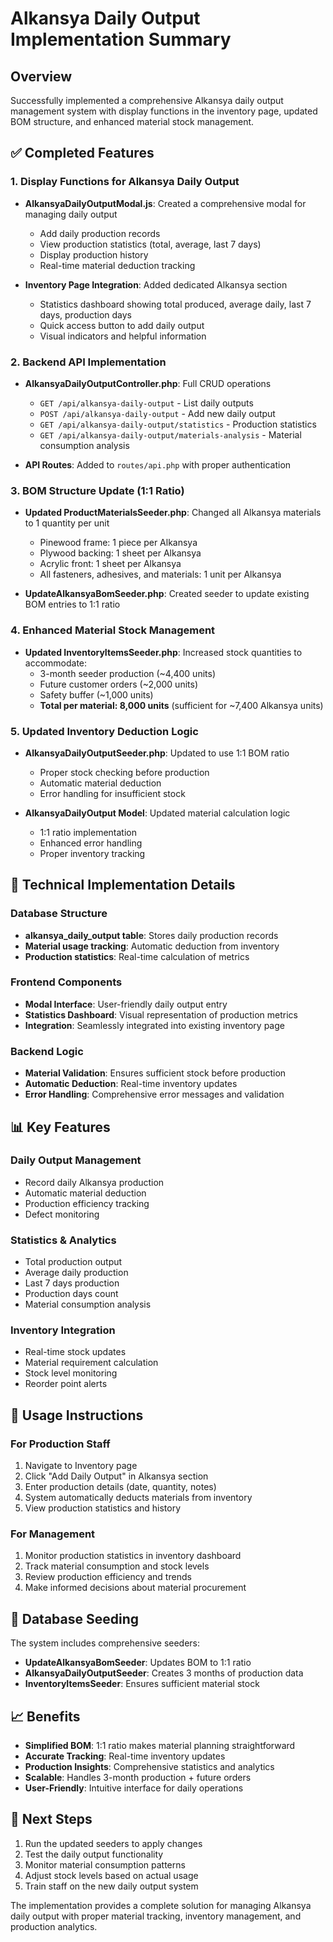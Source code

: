 # Alkansya Daily Output Implementation Summary

## Overview
Successfully implemented a comprehensive Alkansya daily output management system with display functions in the inventory page, updated BOM structure, and enhanced material stock management.

## ✅ Completed Features

### 1. Display Functions for Alkansya Daily Output
- **AlkansyaDailyOutputModal.js**: Created a comprehensive modal for managing daily output
  - Add daily production records
  - View production statistics (total, average, last 7 days)
  - Display production history
  - Real-time material deduction tracking

- **Inventory Page Integration**: Added dedicated Alkansya section
  - Statistics dashboard showing total produced, average daily, last 7 days, production days
  - Quick access button to add daily output
  - Visual indicators and helpful information

### 2. Backend API Implementation
- **AlkansyaDailyOutputController.php**: Full CRUD operations
  - `GET /api/alkansya-daily-output` - List daily outputs
  - `POST /api/alkansya-daily-output` - Add new daily output
  - `GET /api/alkansya-daily-output/statistics` - Production statistics
  - `GET /api/alkansya-daily-output/materials-analysis` - Material consumption analysis

- **API Routes**: Added to `routes/api.php` with proper authentication

### 3. BOM Structure Update (1:1 Ratio)
- **Updated ProductMaterialsSeeder.php**: Changed all Alkansya materials to 1 quantity per unit
  - Pinewood frame: 1 piece per Alkansya
  - Plywood backing: 1 sheet per Alkansya
  - Acrylic front: 1 sheet per Alkansya
  - All fasteners, adhesives, and materials: 1 unit per Alkansya

- **UpdateAlkansyaBomSeeder.php**: Created seeder to update existing BOM entries to 1:1 ratio

### 4. Enhanced Material Stock Management
- **Updated InventoryItemsSeeder.php**: Increased stock quantities to accommodate:
  - 3-month seeder production (~4,400 units)
  - Future customer orders (~2,000 units)
  - Safety buffer (~1,000 units)
  - **Total per material: 8,000 units** (sufficient for ~7,400 Alkansya units)

### 5. Updated Inventory Deduction Logic
- **AlkansyaDailyOutputSeeder.php**: Updated to use 1:1 BOM ratio
  - Proper stock checking before production
  - Automatic material deduction
  - Error handling for insufficient stock

- **AlkansyaDailyOutput Model**: Updated material calculation logic
  - 1:1 ratio implementation
  - Enhanced error handling
  - Proper inventory tracking

## 🔧 Technical Implementation Details

### Database Structure
- **alkansya_daily_output table**: Stores daily production records
- **Material usage tracking**: Automatic deduction from inventory
- **Production statistics**: Real-time calculation of metrics

### Frontend Components
- **Modal Interface**: User-friendly daily output entry
- **Statistics Dashboard**: Visual representation of production metrics
- **Integration**: Seamlessly integrated into existing inventory page

### Backend Logic
- **Material Validation**: Ensures sufficient stock before production
- **Automatic Deduction**: Real-time inventory updates
- **Error Handling**: Comprehensive error messages and validation

## 📊 Key Features

### Daily Output Management
- Record daily Alkansya production
- Automatic material deduction
- Production efficiency tracking
- Defect monitoring

### Statistics & Analytics
- Total production output
- Average daily production
- Last 7 days production
- Production days count
- Material consumption analysis

### Inventory Integration
- Real-time stock updates
- Material requirement calculation
- Stock level monitoring
- Reorder point alerts

## 🚀 Usage Instructions

### For Production Staff
1. Navigate to Inventory page
2. Click "Add Daily Output" in Alkansya section
3. Enter production details (date, quantity, notes)
4. System automatically deducts materials from inventory
5. View production statistics and history

### For Management
1. Monitor production statistics in inventory dashboard
2. Track material consumption and stock levels
3. Review production efficiency and trends
4. Make informed decisions about material procurement

## 🔄 Database Seeding
The system includes comprehensive seeders:
- **UpdateAlkansyaBomSeeder**: Updates BOM to 1:1 ratio
- **AlkansyaDailyOutputSeeder**: Creates 3 months of production data
- **InventoryItemsSeeder**: Ensures sufficient material stock

## 📈 Benefits
- **Simplified BOM**: 1:1 ratio makes material planning straightforward
- **Accurate Tracking**: Real-time inventory updates
- **Production Insights**: Comprehensive statistics and analytics
- **Scalable**: Handles 3-month production + future orders
- **User-Friendly**: Intuitive interface for daily operations

## 🎯 Next Steps
1. Run the updated seeders to apply changes
2. Test the daily output functionality
3. Monitor material consumption patterns
4. Adjust stock levels based on actual usage
5. Train staff on the new daily output system

The implementation provides a complete solution for managing Alkansya daily output with proper material tracking, inventory management, and production analytics.
